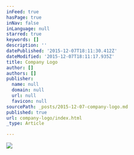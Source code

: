 ```yaml
---
inFeed: true
hasPage: true
inNav: false
inLanguage: null
starred: true
keywords: []
description: ''
datePublished: '2015-12-07T18:11:30.412Z'
dateModified: '2015-12-07T18:11:17.935Z'
title: Company Logo
author: []
authors: []
publisher:
  name: null
  domain: null
  url: null
  favicon: null
sourcePath: _posts/2015-12-07-company-logo.md
published: true
url: company-logo/index.html
_type: Article

---
```

![](https://the-grid-user-content.s3-us-west-2.amazonaws.com/5e1313e5-a726-4a5f-aa55-9d8537322e41.jpg)
